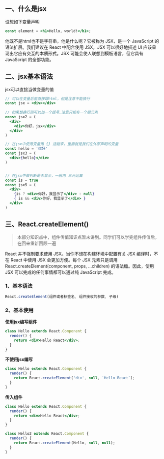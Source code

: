 ## 一、什么是jsx
设想如下变量声明
```jsx
const element = <h1>Hello, world!</h1>;
```
他既不是html也不是字符串，他是什么呢？它被称为 JSX，是一个 JavaScript 的语法扩展。我们建议在 React 中配合使用 JSX，JSX 可以很好地描述 UI 应该呈现出它应有交互的本质形式。JSX 可能会使人联想到模板语言，但它具有 JavaScript 的全部功能。
## 二、jsx基本语法
jsx可以直接当做变量的值
```jsx
// 可以在变量后面直接跟html，但是注意不能换行
const jsx = <div></div>
      
// 如果想换行则可以加一个括号,注意只能有一个根元素
const jsx2 = (
  <div>
    <div>你好，jsx</div>
  </div>
)

// 在jsx中使用变量用 {} 括起来，里面就是我们在外部声明的变量
const hello = '你好'
const jsx3 = (
  <div>{hello}</div>
)


// 在jsx中做判断是否显示，一般用 三元运算
const is = true
const jsx5 = (
  <div>
    {is ? <div>你好，我显示了</div> : null}
    { is && <div>你好，我显示了</div> }
  </div>
)

```
## 三、React.createElement()
> 本部分知识点中，组件传值知识点暂未讲到。同学们可以学完组件传值后，在回来重新回顾一遍

React 并不强制要求使用 JSX。当你不想在构建环境中配置有关 JSX 编译时，不在 React 中使用 JSX 会更加方便。每个 JSX 元素只是调用 React.createElement(component, props, ...children) 的语法糖。因此，使用 JSX 可以完成的任何事情都可以通过纯 JavaScript 完成。
### 1、基本语法
```jsx
React.createElement(组件或者标签名, 组件接收的参数, 子级) 
```
### 2、基本使用
**使用jsx编写组件**
```jsx
class Hello extends React.Component {
  render() {
    return <div>Hello React</div>;
  }
}
```
**不使用jsx编写**
```jsx
class Hello extends React.Component {
  render() {
    return React.createElement('div', null, `Hello React`);
  }
}
```
**传入组件**
```jsx
class Hello extends React.Component {
  render() {
    return <div>Hello React</div>;
  }
}

class Hello2 extends React.Component {
  render() {
    return React.createElement(Hello, null, null);
  }
}

```
